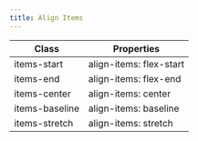 ```yaml
---
title: Align Items
---
```


| Class       | Properties               |
| ----------- | ------------------------ |
| items-start | align-items: flex-start |
| items-end | align-items: flex-end |
| items-center | align-items: center |
| items-baseline | align-items: baseline |
| items-stretch | align-items: stretch |